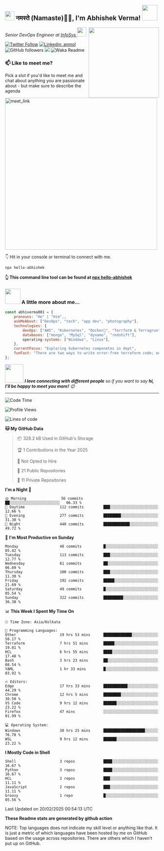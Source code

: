 <h2><img src="https://emojis.slackmojis.com/emojis/images/1531849430/4246/blob-sunglasses.gif?1531849430" width="30"/> नमस्ते (Namaste)🙏🏻, I'm Abhishek Verma! <img src="https://media.giphy.com/media/12oufCB0MyZ1Go/giphy.gif" width="50"></h2>
<img align='right' src="https://media.giphy.com/media/M9gbBd9nbDrOTu1Mqx/giphy.gif" width="230">
<p><em>Senior DevOps Engineer at <a href="https://www.infosys.com/">InfoSys
</a><img src="https://media.giphy.com/media/WUlplcMpOCEmTGBtBW/giphy.gif" width="30"> 
</em></p>

[![Twitter Follow](https://img.shields.io/twitter/follow/misteranmol?label=Follow)](https://twitter.com/intent/follow?screen_name=AbAbhishekverma)
[![Linkedin: anmol](https://img.shields.io/badge/-abhishek-blue?style=flat-square&logo=Linkedin&logoColor=white&link=https://www.linkedin.com/in/abhiverma001/)](https://www.linkedin.com/in/abhiverma001/)
![GitHub followers](https://img.shields.io/github/followers/abhiverma001?label=Follow&style=social)
![](https://visitor-badge.glitch.me/badge?page_id=anmol098.anmol098)
![Waka Readme](https://wakatime.com/badge/user/d23527f0-66b1-4a3f-9db5-c346e05aefa5.svg)

### 📫 Like to meet me?

Pick a slot if you'd like to meet me and chat about anything you are passionate about - but make sure to describe the agenda

<a href="https://calendly.com/ab-abhishekverma096/30min" target="_blank"><img width="498" alt="meet_link" src="https://user-images.githubusercontent.com/15426564/144297439-f530f383-e73e-41e0-9914-a9b7d3f432e5.png"></a>

👇 Hit in your console or terminal to connect with me.

```bash
npx hello-abhishek
```
**👆 This command line tool can be found at [npx hello-abhishek](https://github.com/abhiverma001/introduction-npm-package)**

### <img src="https://media.giphy.com/media/VgCDAzcKvsR6OM0uWg/giphy.gif" width="50"> A little more about me...  

```javascript
const abhiverma001 = {
    pronouns: "He" | "Him",,
    askMeAbout: ["DevOps", "tech", "app dev", "photography"],
    technologies: {
        devOps: ["AWS", "Kubernetes", "Docker🐳", "Terrform & Terragrunt", "Bash-Scripting", "CI-CD", "GitHub-Action", "Jenkins", "Spinnaker", "Datadog/New-Relic", "CloudFlare/Route53", "Nginx"],
        databases: ["mongo", "MySql", "dynamo", "redshift"],
        operating-systems: ["Windows", "Linux"],
    },
    currentFocus: "Exploring kubernetes componetes in dept",
    funFact: "There are two ways to write error-free terraform code; only the third one works"
};
```

<img src="https://media.giphy.com/media/LnQjpWaON8nhr21vNW/giphy.gif" width="60"> <em><b>I love connecting with different people</b> so if you want to say <b>hi, I'll be happy to meet you more!</b> 😊</em>

---
<!--START_SECTION:waka-->
![Code Time](http://img.shields.io/badge/Code%20Time-808%20hrs%2039%20mins-blue)

![Profile Views](http://img.shields.io/badge/Profile%20Views-0-blue)

![Lines of code](https://img.shields.io/badge/From%20Hello%20World%20I%27ve%20Written-115.4%20thousand%20lines%20of%20code-blue)

**🐱 My GitHub Data** 

> 📦 328.2 kB Used in GitHub's Storage 
 > 
> 🏆 1 Contributions in the Year 2025
 > 
> 🚫 Not Opted to Hire
 > 
> 📜 21 Public Repositories 
 > 
> 🔑 11 Private Repositories 
 > 
**I'm a Night 🦉** 

```text
🌞 Morning                56 commits          ██░░░░░░░░░░░░░░░░░░░░░░░   06.33 % 
🌆 Daytime                112 commits         ███░░░░░░░░░░░░░░░░░░░░░░   12.66 % 
🌃 Evening                277 commits         ████████░░░░░░░░░░░░░░░░░   31.30 % 
🌙 Night                  440 commits         ████████████░░░░░░░░░░░░░   49.72 % 
```
📅 **I'm Most Productive on Sunday** 

```text
Monday                   48 commits          █░░░░░░░░░░░░░░░░░░░░░░░░   05.42 % 
Tuesday                  113 commits         ███░░░░░░░░░░░░░░░░░░░░░░   12.77 % 
Wednesday                61 commits          ██░░░░░░░░░░░░░░░░░░░░░░░   06.89 % 
Thursday                 100 commits         ███░░░░░░░░░░░░░░░░░░░░░░   11.30 % 
Friday                   192 commits         █████░░░░░░░░░░░░░░░░░░░░   21.69 % 
Saturday                 49 commits          █░░░░░░░░░░░░░░░░░░░░░░░░   05.54 % 
Sunday                   322 commits         █████████░░░░░░░░░░░░░░░░   36.38 % 
```


📊 **This Week I Spent My Time On** 

```text
🕑︎ Time Zone: Asia/Kolkata

💬 Programming Languages: 
Other                    19 hrs 53 mins      █████████████░░░░░░░░░░░░   50.17 % 
Terraform                7 hrs 51 mins       █████░░░░░░░░░░░░░░░░░░░░   19.81 % 
HCL                      6 hrs 55 mins       ████░░░░░░░░░░░░░░░░░░░░░   17.48 % 
Bash                     3 hrs 23 mins       ██░░░░░░░░░░░░░░░░░░░░░░░   08.54 % 
YAML                     1 hr 33 mins        █░░░░░░░░░░░░░░░░░░░░░░░░   03.92 % 

🔥 Editors: 
Edge                     17 hrs 33 mins      ███████████░░░░░░░░░░░░░░   44.29 % 
Chrome                   12 hrs 5 mins       ████████░░░░░░░░░░░░░░░░░   30.50 % 
VS Code                  9 hrs 12 mins       ██████░░░░░░░░░░░░░░░░░░░   23.22 % 
Firefox                  47 mins             ░░░░░░░░░░░░░░░░░░░░░░░░░   01.99 % 

💻 Operating System: 
Windows                  30 hrs 25 mins      ███████████████████░░░░░░   76.78 % 
WSL                      9 hrs 12 mins       ██████░░░░░░░░░░░░░░░░░░░   23.22 % 
```

**I Mostly Code in Shell** 

```text
Shell                    3 repos             ████░░░░░░░░░░░░░░░░░░░░░   16.67 % 
Python                   3 repos             ████░░░░░░░░░░░░░░░░░░░░░   16.67 % 
HCL                      2 repos             ███░░░░░░░░░░░░░░░░░░░░░░   11.11 % 
JavaScript               2 repos             ███░░░░░░░░░░░░░░░░░░░░░░   11.11 % 
Groovy                   1 repo              █░░░░░░░░░░░░░░░░░░░░░░░░   05.56 % 
```




 Last Updated on 20/02/2025 00:54:13 UTC
<!--END_SECTION:waka-->

**These Readme stats are generated by github action**

NOTE: Top languages does not indicate my skill level or anything like that. It is just a metric of which languages have been hosted by me on GitHub based on the usage across repositories. There are others which I haven't put up on GitHub.
